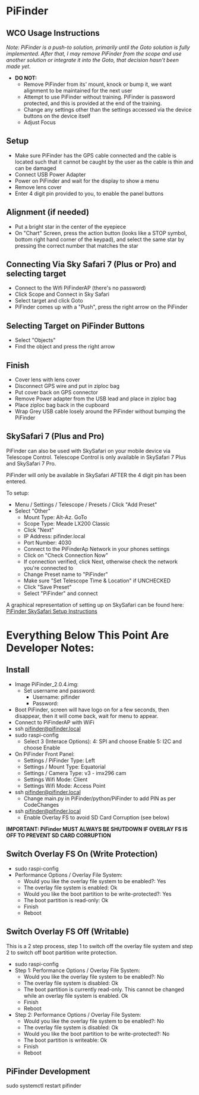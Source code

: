 # PiFinder

## WCO Usage Instructions

*Note: PiFinder is a push-to solution, primarily until the Goto solution is fully implemented. After that, I may remove PiFinder from the scope and use another solution or integrate it into the Goto, that decision hasn't been made yet.*

* **DO NOT:**
	* Remove PiFinder from its' mount, knock or bump it, we want alignment to be maintained for the next user
	* Attempt to use PiFinder without training. PiFinder is password protected, and this is provided at the end of the training.
	* Change any settings other than the settings accessed via the device buttons on the device itself
	* Adjust Focus

## Setup

* Make sure PiFinder has the GPS cable connected and the cable is located such that it cannot be caught by the user as the cable is thin and can be damaged
* Connect USB Power Adapter
* Power on PiFinder and wait for the display to show a menu
* Remove lens cover
* Enter 4 digit pin provided to you, to enable the panel buttons

## Alignment (if needed)

* Put a bright star in the center of the eyepiece
* On "Chart" Screen, press the action button (looks like a STOP symbol, bottom right hand corner of the keypad), and select the same star by pressing the correct number that matches the star

## Connecting Via Sky Safari 7 (Plus or Pro) and selecting target

* Connect to the Wifi PiFinderAP (there's no password)
* Click Scope and Connect in Sky Safari
* Select target and click Goto
* PiFinder comes up with a "Push", press the right arrow on the PiFinder

## Selecting Target on PiFinder Buttons

* Select "Objects"
* Find the object and press the right arrow

## Finish

* Cover lens with lens cover
* Disconnect GPS wire and put in ziploc bag
* Put cover back on GPS connector
* Remove Power adapter from the USB lead and place in ziploc bag
* Place ziploc bag back in the cupboard
* Wrap Grey USB cable losely around the PiFinder without bumping the PiFinder

## SkySafari 7 (Plus and Pro)

PiFinder can also be used with SkySafari on your mobile device via Telescope Control. Telescope Control is only available in SkySafari 7 Plus and SkySafari 7 Pro.

PiFinder will only be available in SkySafari AFTER the 4 digit pin has been entered.

To setup:

* Menu / Settings / Telescope / Presets / Click "Add Preset"
* Select "Other"
	* Mount Type: Alt-Az. GoTo
	* Scope Type: Meade LX200 Classic 
	* Click "Next"
	* IP Address: pifinder.local
	* Port Number: 4030
	* Connect to the PiFinderAp Network in your phones settings
	* Click on "Check Connection Now"
	* If connection verified, click Next, otherwise check the network you're connected to
	* Change Preset name to "PiFinder"
	* Make sure "Set Telescope Time & Location" if UNCHECKED
	* Click "Save Preset"
	* Select "PiFinder" and connect

A graphical representation of setting up on SkySafari can be found here: [PiFinder SkySafari Setup Instructions](https://pifinder.readthedocs.io/en/main/skysafari.html)


# Everything Below This Point Are Developer Notes:

## Install

* Image PiFinder_2.0.4.img:
	* Set username and password:
		* Username: pifinder
		* Password: <choose>
* Boot PiFinder, screen will have logo on for a few seconds, then disappear, then it will come back, wait for menu to appear.
* Connect to PiFinderAP with WiFi
* ssh pifinder@pifinder.local
* sudo raspi-config
	* Select 3 (Interace Options):
		4: SPI and choose Enable
		5: I2C and choose Enable
* On PiFinder Front Panel:
	* Settings / PiFinder Type: Left
	* Settings / Mount Type: Equatorial
	* Settings / Camera Type: v3 - imx296 cam
	* Settings Wifi Mode: Client
	* Settings Wifi Mode: Access Point
* ssh pifinder@pifinder.local
	* Change main.py in PiFinder/python/PiFinder to add PIN as per CodeChanges
* ssh pifinder@pifinder.local
	* Enable Overlay FS to avoid SD Card Corruption (see below)

**IMPORTANT: PiFinder MUST ALWAYS BE SHUTDOWN IF OVERLAY FS IS OFF TO PREVENT SD CARD CORRUPTION**

## Switch Overlay FS On (Write Protection)

* sudo raspi-config
* Performance Options / Overlay File System:
	* Would you like the overlay file system to be enabled?: Yes
	* The overlay file system is enabled: Ok
	* Would you like the boot partition to be write-protected?: Yes
	* The boot partition is read-only: Ok
	* Finish
	* Reboot

## Switch Overlay FS Off (Writable)

This is a 2 step process, step 1 to switch off the overlay file system and step 2 to switch off boot partition write protection.

* sudo raspi-config
* Step 1: Performance Options / Overlay File System:
	* Would you like the overlay file system to be enabled?: No
	* The overlay file system is disabled: Ok
	* The boot partition is currently read-only. This cannot be changed while an overlay file system is enabled. Ok
	* Finish
	* Reboot
* Step 2: Performance Options / Overlay File System:
	* Would you like the overlay file system to be enabled?: No
	* The overlay file system is disabled: Ok
	* Would you like the boot partition to be write-protected?: No
	* The boot partition is writeable: Ok
	* Finish
	* Reboot


## PiFinder Development

sudo systemctl restart pifinder